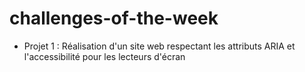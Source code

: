 # challenges-of-the-week

- Projet 1 : Réalisation d'un site web respectant les attributs ARIA et l'accessibilité pour les lecteurs d'écran
